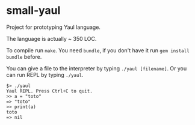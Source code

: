# small-yaul

Project for prototyping Yaul language.

The language is actually ~ 350 LOC.

To compile run `make`. You need `bundle`, if you don't have it run `gem install bundle` before.

You can give a file to the interpreter by typing `./yaul [filename]`.
Or you can run REPL by typing `./yaul`.

    $> ./yaul
    Yaul REPL. Press Ctrl+C to quit.
    >> a = "toto"
    => "toto"
    >> print(a)
    toto
    => nil
